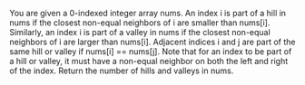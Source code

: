 You are given a 0-indexed integer array nums. An index i is part of a hill in nums if the closest non-equal neighbors of i are smaller than nums[i]. Similarly, an index i is part of a valley in nums if the closest non-equal neighbors of i are larger than nums[i]. Adjacent indices i and j are part of the same hill or valley if nums[i] == nums[j].
Note that for an index to be part of a hill or valley, it must have a non-equal neighbor on both the left and right of the index.
Return the number of hills and valleys in nums.
